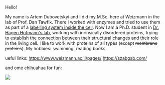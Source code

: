 Hello!

My name is Artem Dubovetskyi and I did my M.Sc. here at Weizmann in the lab of Prof. Dan Tawfik. There I worked with enzymes and tried to use them as part of a [labelling system inside the cell](https://chemistry-europe.onlinelibrary.wiley.com/doi/full/10.1002/cbic.202000611). Now I am a Ph.D. student in [Dr. Hagen Hofmann's lab](https://www.weizmann.ac.il/CSB/Hofmann/group-members), working with inrinsically disordered proteins, trying to establish the connection between their structural changes and their role in the living cell. 
I like to work with proteins of all types (except ~~membrane proteins~~).
My hobbies: swimming, reading books. 

ueful links:
https://www.weizmann.ac.il/pages/ 
 https://szabgab.com/

and ome chihuahua for fun:

![](https://images.pexels.com/photos/191353/pexels-photo-191353.jpeg?auto=compress&cs=tinysrgb&w=1260&h=750&dpr=1)
